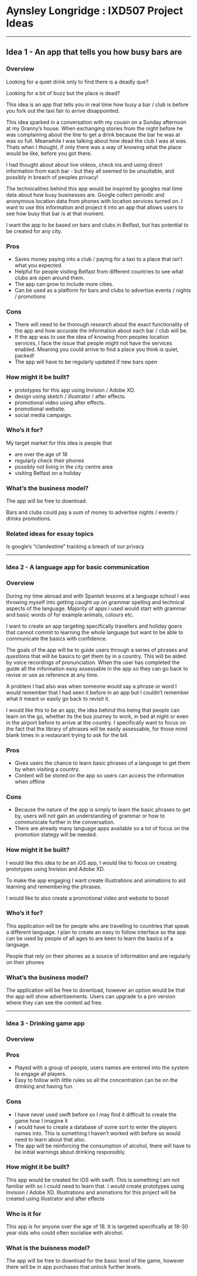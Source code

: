 # Aynsley Longridge : IXD507 Project Ideas

----------------------------------------------------------------------------

## Idea 1 - An app that tells you how busy bars are

### Overview

Looking for a quiet drink only to find there is a deadly que? 

Looking for a bit of buzz but the place is dead?  

This idea is an app that tells you in real time how busy a bar / club is before you fork out the taxi fair to arrive disappointed. 

This idea sparked in a conversation with my cousin on a Sunday afternoon at my Granny’s house. When exchanging stories from the night before he was complaining about the line to get a drink because the bar he was at was so full. Meanwhile I was talking about how dead the club I was at was. Thats when I thought, if only there was a way of knowing what the place would be like, before you got there. 

I had thought about about live videos, check ins and using direct information from each bar - but they all seemed to be unsuitable, and possibly in breach of peoples privacy!

The technicalities behind this app would be inspired by googles real time data about how busy businesses are. Google collect periodic and anonymous location data from phones with location services turned on. I want to use this information and project it into an app that allows users to see how busy that bar is at that moment.  

I want the app to be based on bars and clubs in Belfast, but has potential to be created for any city.

### Pros

+ Saves money paying into a club / paying for a taxi to a place that isn’t what you expected.
+ Helpful for people visiting Belfast from different countries to see what clubs are open around them. 
+ The app can grow to include more cities.
+ Can be used as a platform for bars and clubs to advertise events / nights / promotions

### Cons

+ There will need to be thorough research about the exact functionality of the app and how accurate the information about each bar / club will be.
+ If the app was to use the idea of knowing from peoples location services, I face the issue that people might not have the services enabled. Meaning you could arrive to find a place you think is quiet, packed!
+ The app will have to be regularly updated if new bars open 


### How might it be built?

+ prototypes for this app using Invision / Adobe XD. 
+ design using sketch / illustrator / after effects. 
+ promotional video using after effects.
+ promotional website.
+ social media campaign.

### Who’s it for?

My target market for this idea is people that 

+ are over the age of 18  
+ regularly check their phones 
+ possibly not living in the city centre area
+ visiting Belfast on a holiday 

### What’s the business model?

The app will be free to download.

Bars and clubs could pay a sum of money to advertise nights / events / drinks promotions.

### Related ideas for essay topics

Is google’s “clandestine” tracking a breach of our privacy



----------------------------------------------------------------------------

### Idea 2 - A language app for basic communication

### Overview

During my time abroad and with Spanish lessons at a language school I was throwing myself into getting caught up on grammar spelling and technical aspects of the language. 
Majority of apps i used would start with grammar and basic words of for example animals, colours etc. 
 
I want to create an app targeting specifically travellers and holiday goers that cannot commit to learning the whole language but want to be able to communicate the basics with confidence. 

The goals of the app will be to guide users through a series of phrases and questions that will be basics to get them by in a country. This will be aided by voice recordings of pronunciation. When the user has completed the guide all the information easy assessable in the app so they can go back to revise or use as reference at any time. 

A problem I had also was when someone would say a phrase or word I would remember that I had seen it before in an app but I couldn’t remember what it meant or easily go back to revisit it. 

I would like this to be an app, the idea behind this being that people can learn on the go, whether its the bus journey to work, in bed at night or even in the airport before to arrive at the country. I specifically want to focus on the fact that the library of phrases will be easily assessable, for those mind blank times in a restaurant trying to ask for the bill.

### Pros

+ Gives users the chance to learn basic phrases of a language to get them by when visiting a country.
+ Content will be stored on the app so users can access the information when offline

### Cons 

+ Because the nature of the app is simply to learn the basic phrases to get by, users will not gain an understanding of grammar or how to communicate further in the conversation.
+ There are already many language apps available so a lot of focus on the promotion stategy will be needed.

### How might it be built?
 
I would like this idea to be an iOS app, I would like to focus on creating prototypes using Invision and Adobe XD. 

To make the app engaging I want create illustrations and animations to aid learning and remembering the phrases.

I would like to also create a promotional video and website to boost 


### Who’s it for?

This application will be for people who are travelling to countries that speak a different language. I plan to create an easy to follow interface so the app can be used by people of all ages to are keen to learn the basics of a language. 

People that rely on their phones as a source of information and are regularly on their phones 

### What’s the business model?

The application will be free to download, however an option would be that the app will show advertisements. Users can upgrade to a pro version where they can see the content ad free.






----------------------------------------------------------------------------

### Idea 3 - Drinking game app

### Overview

### Pros

+ Played with a group of people, users names are entered into the system to engage all players.
+ Easy to follow with little rules so all the concentration can be on the drinking and having fun.

### Cons 

+ I have never used swift before so I may find it difficult to create the game how I imagine it
+ I would have to create a database of some sort to enter the players names into. This is something I haven’t worked with before so would need to learn about that also.
+ The app will be reinforcing the consumption of alcohol, there will have to be initial warnings about drinking responsibly.

### How might it be built?

This app would be created for iOS with swift. This is something I am not familiar with so I could need to learn that. I would create prototypes using Invision / Adobe XD. Illustrations and animations for this project will be created using illustrator and after effects 

### Who is it for 

This app is for anyone over the age of 18. It is targeted specifically at 18-30 year olds who could often socialise with alcohol.

### What is the buisness model?

The app will be free to download for the basic level of the game, however there will be in app purchases that unlock further levels.
